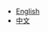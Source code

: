 + [English](http://krondo.com/blog/?page_id=1327)
+ [中文](https://github.com/likebeta/twisted-intro-cn/blob/gh-pages/zh)
